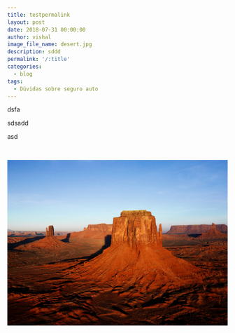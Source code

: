 ```yaml
---
title: testpermalink
layout: post
date: 2018-07-31 00:00:00
author: vishal
image_file_name: desert.jpg
description: sddd
permalink: '/:title'
categories:
  - blog
tags:
  - Dúvidas sobre seguro auto
---
```


dsfa

sdsadd

asd

&nbsp;

![](/uploads/desert.jpg)
